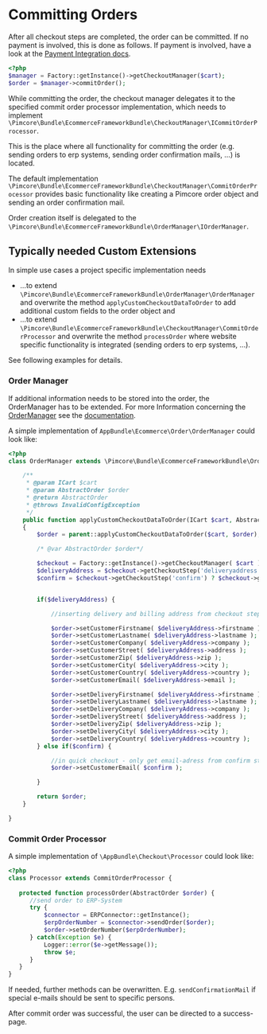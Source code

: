 # Committing Orders

After all checkout steps are completed, the order can be committed. If no payment is involved, this is done as follows.
If payment is involved, have a look at the [Payment Integration docs](./07_Integrating_Payment.md).

```php
<?php
$manager = Factory::getInstance()->getCheckoutManager($cart);
$order = $manager->commitOrder();
```

While committing the order, the checkout manager delegates it to the specified commit order processor implementation, 
which needs to implement `\Pimcore\Bundle\EcommerceFrameworkBundle\CheckoutManager\ICommitOrderProcessor`.
 
This is the place where all functionality for committing the order (e.g. sending orders to erp systems, sending order 
confirmation mails, ...) is located. 

The default implementation `\Pimcore\Bundle\EcommerceFrameworkBundle\CheckoutManager\CommitOrderProcessor` provides 
basic functionality like creating a Pimcore order object and sending an order confirmation mail.

Order creation itself is delegated to the `\Pimcore\Bundle\EcommerceFrameworkBundle\OrderManager\IOrderManager`.
 
 
## Typically needed Custom Extensions

In simple use cases a project specific implementation needs 

* ...to extend `\Pimcore\Bundle\EcommerceFrameworkBundle\OrderManager\OrderManager` and overwrite the method `applyCustomCheckoutDataToOrder` 
  to add additional custom fields to the order object and 
* ...to extend `\Pimcore\Bundle\EcommerceFrameworkBundle\CheckoutManager\CommitOrderProcessor` and overwrite the method 
  `processOrder` where website specific functionality is integrated (sending orders to erp systems, ...).

See following examples for details. 
 
### Order Manager
If additional information needs to be stored into the order, the OrderManager has to be extended. For more Information
concerning the [OrderManager](../17_Order_Manager/README.md) see the [documentation](../17_Order_Manager/README.md). 
 
A simple implementation of `AppBundle\Ecommerce\Order\OrderManager` could look like:

```php
<?php
class OrderManager extends \Pimcore\Bundle\EcommerceFrameworkBundle\OrderManager\OrderManager {

    /**
     * @param ICart $cart
     * @param AbstractOrder $order
     * @return AbstractOrder
     * @throws InvalidConfigException
     */
    public function applyCustomCheckoutDataToOrder(ICart $cart, AbstractOrder $order)
    {
        $order = parent::applyCustomCheckoutDataToOrder($cart, $order);

        /* @var AbstractOrder $order*/

        $checkout = Factory::getInstance()->getCheckoutManager( $cart );
        $deliveryAddress = $checkout->getCheckoutStep('deliveryaddress') ? $checkout->getCheckoutStep('deliveryaddress')->getData() : null;
        $confirm = $checkout->getCheckoutStep('confirm') ? $checkout->getCheckoutStep('confirm')->getData() : null;


        if($deliveryAddress) {

            //inserting delivery and billing address from checkout step delivery

            $order->setCustomerFirstname( $deliveryAddress->firstname );
            $order->setCustomerLastname( $deliveryAddress->lastname );
            $order->setCustomerCompany( $deliveryAddress->company );
            $order->setCustomerStreet( $deliveryAddress->address );
            $order->setCustomerZip( $deliveryAddress->zip );
            $order->setCustomerCity( $deliveryAddress->city );
            $order->setCustomerCountry( $deliveryAddress->country );
            $order->setCustomerEmail( $deliveryAddress->email );

            $order->setDeliveryFirstname( $deliveryAddress->firstname );
            $order->setDeliveryLastname( $deliveryAddress->lastname );
            $order->setDeliveryCompany( $deliveryAddress->company );
            $order->setDeliveryStreet( $deliveryAddress->address );
            $order->setDeliveryZip( $deliveryAddress->zip );
            $order->setDeliveryCity( $deliveryAddress->city );
            $order->setDeliveryCountry( $deliveryAddress->country );
        } else if($confirm) {

            //in quick checkout - only get email-adress from confirm step
            $order->setCustomerEmail( $confirm );

        }

        return $order;
    }

}
```

### Commit Order Processor
A simple implementation of `\AppBundle\Checkout\Processor` could look like: 

```php
<?php
class Processor extends CommitOrderProcessor {
 
   protected function processOrder(AbstractOrder $order) {
      //send order to ERP-System
      try {
          $connector = ERPConnector::getInstance();
          $erpOrderNumber = $connector->sendOrder($order);
          $order->setOrderNumber($erpOrderNumber);
      } catch(Exception $e) {
          Logger::error($e->getMessage()); 
          throw $e;
      }
   }
}
```
 
If needed, further methods can be overwritten. E.g. `sendConfirmationMail` if special e-mails should be sent to 
specific persons.

After commit order was successful, the user can be directed to a success-page. 
